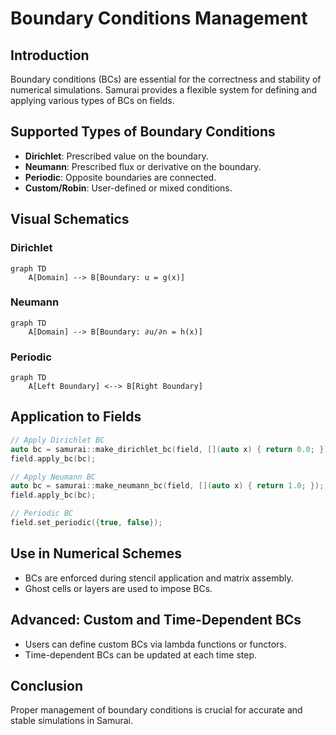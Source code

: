 # Boundary Conditions Management

## Introduction

Boundary conditions (BCs) are essential for the correctness and stability of numerical simulations. Samurai provides a flexible system for defining and applying various types of BCs on fields.

## Supported Types of Boundary Conditions

- **Dirichlet**: Prescribed value on the boundary.
- **Neumann**: Prescribed flux or derivative on the boundary.
- **Periodic**: Opposite boundaries are connected.
- **Custom/Robin**: User-defined or mixed conditions.

## Visual Schematics

### Dirichlet

```mermaid
graph TD
    A[Domain] --> B[Boundary: u = g(x)]
```

### Neumann

```mermaid
graph TD
    A[Domain] --> B[Boundary: ∂u/∂n = h(x)]
```

### Periodic

```mermaid
graph TD
    A[Left Boundary] <--> B[Right Boundary]
```

## Application to Fields

```cpp
// Apply Dirichlet BC
auto bc = samurai::make_dirichlet_bc(field, [](auto x) { return 0.0; });
field.apply_bc(bc);

// Apply Neumann BC
auto bc = samurai::make_neumann_bc(field, [](auto x) { return 1.0; });
field.apply_bc(bc);

// Periodic BC
field.set_periodic({true, false});
```

## Use in Numerical Schemes

- BCs are enforced during stencil application and matrix assembly.
- Ghost cells or layers are used to impose BCs.

## Advanced: Custom and Time-Dependent BCs

- Users can define custom BCs via lambda functions or functors.
- Time-dependent BCs can be updated at each time step.

## Conclusion

Proper management of boundary conditions is crucial for accurate and stable simulations in Samurai. 